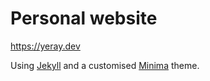 # Personal website

https://yeray.dev

Using [Jekyll](https://jekyllrb.com) and a customised [Minima](https://github.com/jekyll/minima) theme.


